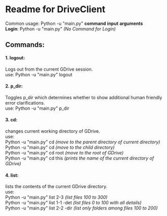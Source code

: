 # Readme for DriveClient

Common usage: Python -u "main.py" **command** **input** **arguments**  
**Login**: Python -u "main.py" *(No Command for Login)*

## Commands:  
#### 1. logout: 
Logs out from the current GDrive session.  
use: Python -u "main.py" logout  
#### 2. p_dir:  
Toggles p_dir which determines whether to show additional human friendly error clarifications.  
use: Python -u "main.py" p_dir  
#### 3. cd:  
changes current working directory of GDrive.  
use:   
Python -u "main.py" cd *(move to the parent directory of current directory)*  
Python -u "main.py" cd <childname> *(move to the child directory)*  
Python -u "main.py" cd root *(move to the root of GDrive)*  
Python -u "main.py" cd this *(prints the name of the current directory of GDrive)*  
#### 4. list:  
lists the contents of the current GDrive directory.  
use:  
Python -u "main.py" list 2-3 *(list files 100 to 300)*  
Python -u "main.py" list 1-1 -det *(list files 0 to 100 with all details)*  
Python -u "main.py" list 2-2 -dir *(list only folders among files 100 to 200)*


  
